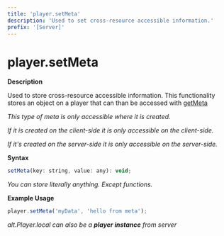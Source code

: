 ```yaml
---
title: 'player.setMeta'
description: 'Used to set cross-resource accessible information.'
prefix: '[Server]'
---
```


# player.setMeta

**Description**

Used to store cross-resource accessible information. This functionality stores an object on a player that can than be accessed with [getMeta](./getMeta.md)

_This type of meta is only accessible where it is created._

_If it is created on the client-side it is only accessible on the client-side._

_If it's created on the server-side it is only accessible on the server-side._

**Syntax**

```js
setMeta(key: string, value: any): void;
```

_You can store literally anything. Except functions._

**Example Usage**

```js
player.setMeta('myData', 'hello from meta');
```

_alt.Player.local can also be a **player instance** from server_
